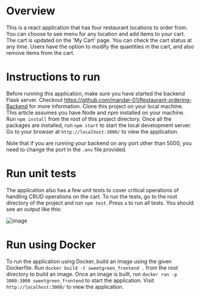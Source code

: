 # Overview
This is a react application that has four restaurant locations to order from. You can choose to see menu for any location and add items to your cart. The cart is updated on the 'My Cart' page. You can check the cart status at any time. Users have the option to modify the quantities in the cart, and also remove items from the cart.

# Instructions to run

Before running this application, make sure you have started the backend Flask server. Checkout https://github.com/mandar-01/Restaurant-ordering-Backend for more information. Clone this project on your local machine. This article assumes you have Node and npm installed on your machine. Run `npm install` from the root of this project directory. Once all the packages are installed, run `npm start` to start the local development server. Go to your browser at `http://localhost:3000/` to view the application.

Note that if you are running your backend on any port other than 5000, you need to change the port in the `.env` file provided.

# Run unit tests

The application also has a few unit tests to cover critical operations of handling CRUD operations on the cart. To run the tests, go to the root directory of the project and run `npm test`. Press `a` to run all tests. You should see an output like this:

![image](https://github.com/mandar-01/Sweetgreen-Frontend/assets/22301384/f6459a5c-90fc-442e-bdc9-76eb635a26ca)

# Run using Docker

To run the application using Docker, build an image using the given Dockerfile. Run `docker build -t sweetgreen_frontend .` from the root directory to build an image. Once an image is built, run `docker run -p 3000:3000 sweetgreen_frontend` to start the application. Visit `http://localhost:3000/` to view the application.
